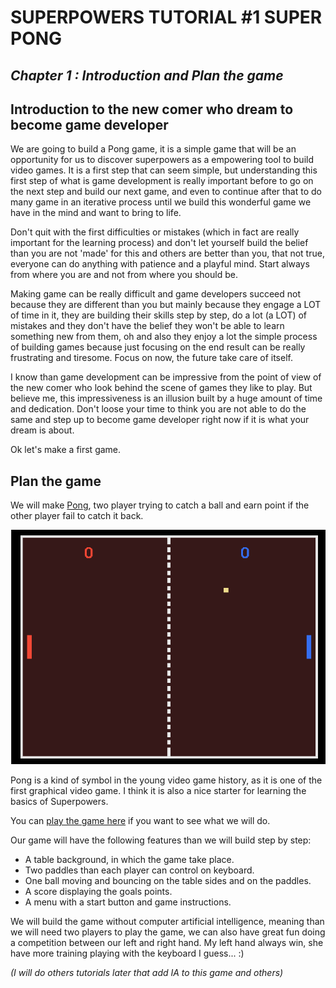 # SUPERPOWERS TUTORIAL #1 SUPER PONG
## *Chapter 1 : Introduction and Plan the game*

## Introduction to the new comer who dream to become game developer

We are going to build a Pong game, it is a simple game that will be an opportunity for us to discover superpowers as a empowering tool to build video games. It is a first step that can seem simple, but understanding this first step of what is game development is really important before to go on the next step and build our next game, and even to continue after that to do many game in an iterative process until we build this wonderful game we have in the mind and want to bring to life.

Don't quit with the first difficulties or mistakes (which in fact are really important for the learning process) and don't let yourself build the belief than you are not 'made' for this and others are better than you, that not true, everyone can do anything with patience and a playful mind. Start always from where you are and not from where you should be.

Making game can be really difficult and game developers succeed not because they are different than you but mainly because they engage a LOT of time in it, they are building their skills step by step, do a lot (a LOT) of mistakes and they don't have the belief they won't be able to learn something new from them, oh and also they enjoy a lot the simple process of building games because just focusing on the end result can be really frustrating and tiresome. Focus on now, the future take care of itself.

I know than game development can be impressive from the point of view of the new comer who look behind the scene of games they like to play. But believe me, this impressiveness is an illusion built by a huge amount of time and dedication. Don't loose your time to think you are not able to do the same and step up to become game developer right now if it is what your dream is about.

Ok let's make a first game.

## Plan the game

We will make [Pong][1], two player trying to catch a ball and earn point if the other player fail to catch it back.

![pong.png](img/pong.png)

Pong is a kind of symbol in the young video game history, as it is one of the first graphical video game.
I think it is also a nice starter for learning the basics of Superpowers.

You can [play the game here][2] if you want to see what we will do.

Our game will have the following features than we will build step by step:

* A table background, in which the game take place.
* Two paddles than each player can control on keyboard.
* One ball moving and bouncing on the table sides and on the paddles.
* A score displaying the goals points.
* A menu with a start button and game instructions.

We will build the game without computer artificial intelligence, meaning than we will need two players to play the game, we can also have great fun doing a competition between our left and right hand. My left hand always win, she have more training playing with the keyboard I guess... :)

*(I will do others tutorials later that add IA to this game and others)*

[1]: https://en.wikipedia.org/wiki/Pong
[2]: http://mseyne.itch.io/pong

